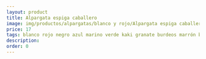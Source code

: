 ```yaml
---
layout: product
title: Alpargata espiga caballero 
image: img/productos/alpargatas/blanco y rojo/Alpargata espiga caballero =17=blanco rojo negro azul marino verde kaki granate burdeos marrón beige.webp
price: 17
tags: blanco rojo negro azul marino verde kaki granate burdeos marrón beige
description: 
order: 0
---
```

